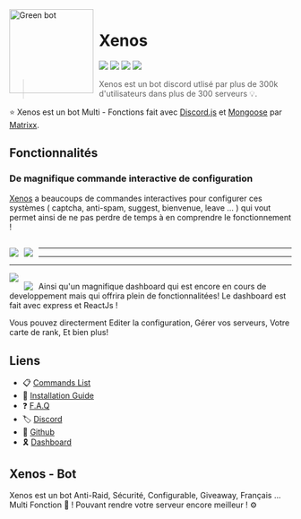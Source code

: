 
<img width="150" height="150" align="left" style="float: left; margin: 0 10px 0 0;" alt="Green bot" src="https://cdn.discordapp.com/attachments/744565410657075260/832963925284094062/Xenos_IMG_4102.png?size=512">  

# Xenos
[![](https://top.gg/api/widget/status/744228218965590096.svg)](https://top.gg/bot/744228218965590096)
[![](https://img.shields.io/discord/703861020195553312.svg?logo=discord&colorB=7289DA)](https://discord.gg/cPSsKrw)
[![](https://img.shields.io/badge/discord.js-v12.0.0--dev-blue.svg?logo=npm)](https://github.com/discordjs)
[![](https://www.codefactor.io/repository/github/matrixx-js/xenos-bot/badge)](https://www.codefactor.io/repository/github/matrixx-js/xenos-bot)

> Xenos est un bot discord utlisé par plus de 300k d'utilisateurs dans plus de 300 serveurs 💡.

⭐ Xenos est un bot Multi - Fonctions fait avec [Discord.js](https://discord.js.org) et [Mongoose](https://mongoosejs.com/) par [Matrixx](https://github.com/Matrixx-Js).

## Fonctionnalités

### De magnifique commande interactive de configuration 

[Xenos](https://top.gg/bot/744228218965590096/invite/) a beaucoups de commandes interactives pour configurer ces systèmes ( captcha, anti-spam, suggest, bienvenue, leave ... ) qui vout permet ainsi de ne pas perdre de temps à en comprendre le fonctionnement !
## 
<img align="left" style="float: centrer; margin: 0 10px 0 0;" src="https://cdn.discordapp.com/attachments/744565410657075260/841289341623468062/DF3BC390-E767-462C-9B83-ED3A24EA1931.jpeg"/>

###
<img align="left" style="float: centrer; margin: 0 10px 0 0;" src="https://cdn.discordapp.com/attachments/744565410657075260/841289339337572412/AD288A74-79CA-491F-BEE6-354B28015400.jpeg"/>

---

* * *

- - -
<img align="left" style="float: centrer; margin: 0 10px 0 0;" src="https://cdn.discordapp.com/attachments/744565410657075260/841289338079281152/3746A960-DF29-4B01-AC9E-3D77E31DBC09.jpeg"/>

## 
<img align="left" style="float: centrer; margin: 0 10px 0 0;" src="https://cdn.discordapp.com/attachments/744565410657075260/841289336489115688/099F3BD0-C7ED-4F29-B11D-6C314D9144EC.jpeg"/>


Ainsi qu'un magnifique dashboard qui est encore en cours de developpement mais qui offrira plein de fonctionnalitées! Le dashboard est fait avec express et ReactJs !



Vous pouvez directerment Editer la configuration, Gérer vos serveurs, Votre carte de rank, Et bien plus!


## Liens

   * 📋  [Commands List](#)
   * 📕  [Installation Guide](https://discord.gg/cPSsKrw)
   * ❓  [F.A.Q](https://discord.gg/cPSsKrw)
   * 🏷  [Discord](https://discord.gg/cPSsKrw)   
   * 📁  [Github](https://github.com/Matrixx-Js/Xenos-bot/)
   * 🎗  [Dashboard](#)

## Xenos - Bot
Xenos est un bot Anti-Raid, Sécurité, Configurable, Giveaway,  Français ... Multi Fonction 🤖 ! Pouvant rendre votre serveur encore meilleur ! ⚙️
